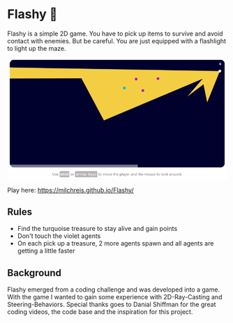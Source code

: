 # Flashy 🔦

Flashy is a simple 2D game. You have to pick up items to survive and avoid contact with enemies.
But be careful. You are just equipped with a flashlight to light up the maze.

![flashy-screenshot](https://github.com/Milchreis/Flashy/blob/master/screenshot.png)

Play here: https://milchreis.github.io/Flashy/

## Rules

 - Find the turquoise treasure to stay alive and gain points
 - Don't touch the violet agents
 - On each pick up a treasure, 2 more agents spawn and all agents are getting a little faster

## Background

Flashy emerged from a coding challenge and was developed into a game. With the game I wanted to gain some experience with 2D-Ray-Casting and Steering-Behaviors. 
Special thanks goes to Danial Shiffman for the great coding videos, the code base and the inspiration for this project.
